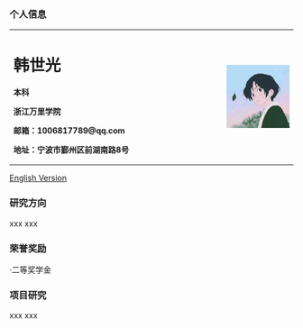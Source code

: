 ### 个人信息
<table border="0">
  <tr>
    <td width="75%">
      <h1>韩世光</h1>
      <p><b>本科</b></p>
      <p><b>浙江万里学院</b></p>
      <p><b>邮箱：1006817789@qq.com</b></p>
      <p><b>地址：宁波市鄞州区前湖南路8号</b></p>
      </td>
    <td width="25%">
      <img src="/zhengjianzhao.jpg" width="100%">
      </td>
    </tr>
  </table>
  <a href="/index-en.html">English Version</a>
  
### 研究方向
 xxx
 xxx
 
### 荣誉奖励
  ·二等奖学金
  
### 项目研究
xxx
xxx
